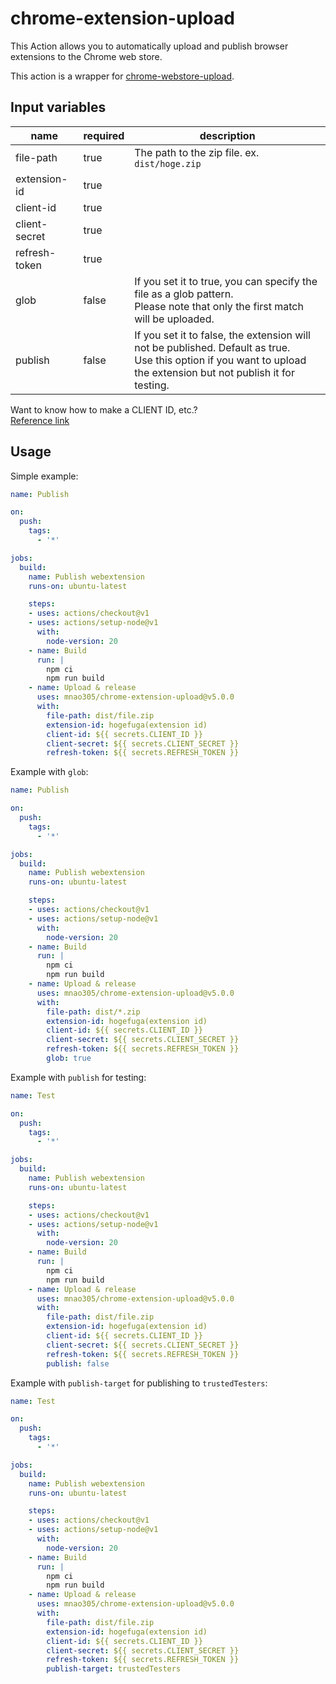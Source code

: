 # chrome-extension-upload

This Action allows you to automatically upload and publish browser extensions to the Chrome web store.

This action is a wrapper for [chrome-webstore-upload](https://github.com/fregante/chrome-webstore-upload).

## Input variables

| name          | required | description                                                                                                                                                          |
| ------------- | -------- | -------------------------------------------------------------------------------------------------------------------------------------------------------------------- |
| file-path     | true     | The path to the zip file. ex. `dist/hoge.zip`                                                                                                                        |
| extension-id  | true     |                                                                                                                                                                      |
| client-id     | true     |                                                                                                                                                                      |
| client-secret | true     |                                                                                                                                                                      |  |
| refresh-token | true     |                                                                                                                                                                      |
| glob          | false    | If you set it to true, you can specify the file as a glob pattern.<br>Please note that only the first match will be uploaded.                                        |
| publish       | false    | If you set it to false, the extension will not be published. Default as true.<br>Use this option if you want to upload the extension but not publish it for testing. |

Want to know how to make a CLIENT ID, etc.?  
[Reference link](https://github.com/DrewML/chrome-webstore-upload/blob/master/How%20to%20generate%20Google%20API%20keys.md)

## Usage

Simple example:

```yaml
name: Publish

on:
  push:
    tags:
      - '*'

jobs:
  build:
    name: Publish webextension
    runs-on: ubuntu-latest

    steps:
    - uses: actions/checkout@v1
    - uses: actions/setup-node@v1
      with:
        node-version: 20
    - name: Build
      run: |
        npm ci
        npm run build
    - name: Upload & release
      uses: mnao305/chrome-extension-upload@v5.0.0
      with:
        file-path: dist/file.zip
        extension-id: hogefuga(extension id)
        client-id: ${{ secrets.CLIENT_ID }}
        client-secret: ${{ secrets.CLIENT_SECRET }}
        refresh-token: ${{ secrets.REFRESH_TOKEN }}
```

Example with `glob`:

```yaml
name: Publish

on:
  push:
    tags:
      - '*'

jobs:
  build:
    name: Publish webextension
    runs-on: ubuntu-latest

    steps:
    - uses: actions/checkout@v1
    - uses: actions/setup-node@v1
      with:
        node-version: 20
    - name: Build
      run: |
        npm ci
        npm run build
    - name: Upload & release
      uses: mnao305/chrome-extension-upload@v5.0.0
      with:
        file-path: dist/*.zip
        extension-id: hogefuga(extension id)
        client-id: ${{ secrets.CLIENT_ID }}
        client-secret: ${{ secrets.CLIENT_SECRET }}
        refresh-token: ${{ secrets.REFRESH_TOKEN }}
        glob: true
```

Example with `publish` for testing:

```yaml
name: Test

on:
  push:
    tags:
      - '*'

jobs:
  build:
    name: Publish webextension
    runs-on: ubuntu-latest

    steps:
    - uses: actions/checkout@v1
    - uses: actions/setup-node@v1
      with:
        node-version: 20
    - name: Build
      run: |
        npm ci
        npm run build
    - name: Upload & release
      uses: mnao305/chrome-extension-upload@v5.0.0
      with:
        file-path: dist/file.zip
        extension-id: hogefuga(extension id)
        client-id: ${{ secrets.CLIENT_ID }}
        client-secret: ${{ secrets.CLIENT_SECRET }}
        refresh-token: ${{ secrets.REFRESH_TOKEN }}
        publish: false
```

Example with `publish-target` for publishing to `trustedTesters`:

```yaml
name: Test

on:
  push:
    tags:
      - '*'

jobs:
  build:
    name: Publish webextension
    runs-on: ubuntu-latest

    steps:
    - uses: actions/checkout@v1
    - uses: actions/setup-node@v1
      with:
        node-version: 20
    - name: Build
      run: |
        npm ci
        npm run build
    - name: Upload & release
      uses: mnao305/chrome-extension-upload@v5.0.0
      with:
        file-path: dist/file.zip
        extension-id: hogefuga(extension id)
        client-id: ${{ secrets.CLIENT_ID }}
        client-secret: ${{ secrets.CLIENT_SECRET }}
        refresh-token: ${{ secrets.REFRESH_TOKEN }}
        publish-target: trustedTesters
```
